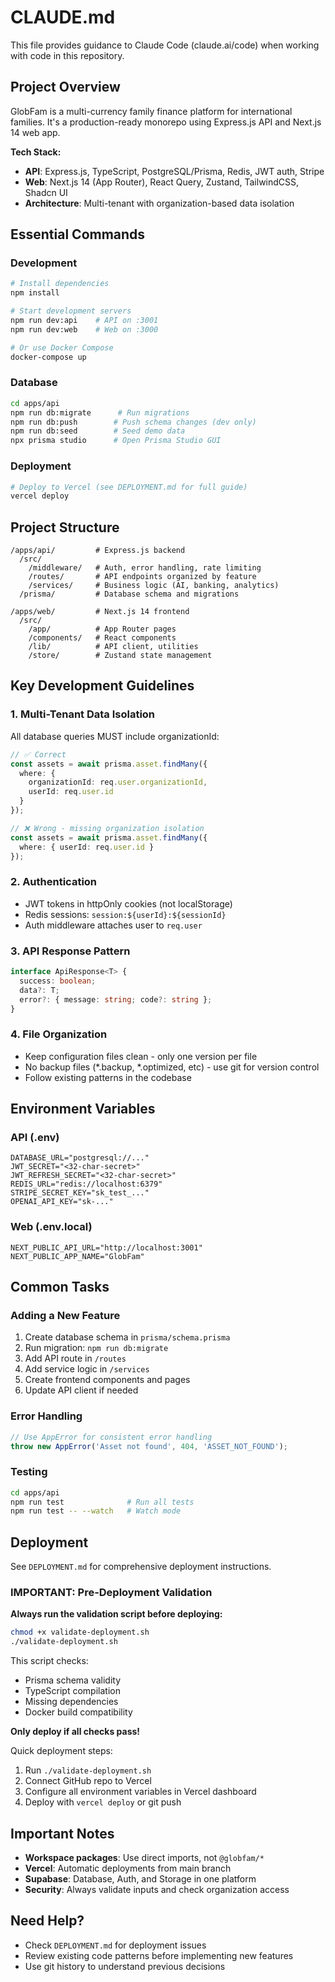 # CLAUDE.md

This file provides guidance to Claude Code (claude.ai/code) when working with code in this repository.

## Project Overview

GlobFam is a multi-currency family finance platform for international families. It's a production-ready monorepo using Express.js API and Next.js 14 web app.

**Tech Stack:**
- **API**: Express.js, TypeScript, PostgreSQL/Prisma, Redis, JWT auth, Stripe
- **Web**: Next.js 14 (App Router), React Query, Zustand, TailwindCSS, Shadcn UI
- **Architecture**: Multi-tenant with organization-based data isolation

## Essential Commands

### Development
```bash
# Install dependencies
npm install

# Start development servers
npm run dev:api    # API on :3001
npm run dev:web    # Web on :3000

# Or use Docker Compose
docker-compose up
```

### Database
```bash
cd apps/api
npm run db:migrate      # Run migrations
npm run db:push        # Push schema changes (dev only)
npm run db:seed        # Seed demo data
npx prisma studio      # Open Prisma Studio GUI
```

### Deployment
```bash
# Deploy to Vercel (see DEPLOYMENT.md for full guide)
vercel deploy
```

## Project Structure

```
/apps/api/         # Express.js backend
  /src/
    /middleware/   # Auth, error handling, rate limiting
    /routes/       # API endpoints organized by feature
    /services/     # Business logic (AI, banking, analytics)
  /prisma/         # Database schema and migrations

/apps/web/         # Next.js 14 frontend
  /src/
    /app/          # App Router pages
    /components/   # React components
    /lib/          # API client, utilities
    /store/        # Zustand state management
```

## Key Development Guidelines

### 1. Multi-Tenant Data Isolation
All database queries MUST include organizationId:
```typescript
// ✅ Correct
const assets = await prisma.asset.findMany({
  where: { 
    organizationId: req.user.organizationId,
    userId: req.user.id 
  }
});

// ❌ Wrong - missing organization isolation
const assets = await prisma.asset.findMany({
  where: { userId: req.user.id }
});
```

### 2. Authentication
- JWT tokens in httpOnly cookies (not localStorage)
- Redis sessions: `session:${userId}:${sessionId}`
- Auth middleware attaches user to `req.user`

### 3. API Response Pattern
```typescript
interface ApiResponse<T> {
  success: boolean;
  data?: T;
  error?: { message: string; code?: string };
}
```

### 4. File Organization
- Keep configuration files clean - only one version per file
- No backup files (*.backup, *.optimized, etc) - use git for version control
- Follow existing patterns in the codebase

## Environment Variables

### API (.env)
```
DATABASE_URL="postgresql://..."
JWT_SECRET="<32-char-secret>"
JWT_REFRESH_SECRET="<32-char-secret>"
REDIS_URL="redis://localhost:6379"
STRIPE_SECRET_KEY="sk_test_..."
OPENAI_API_KEY="sk-..."
```

### Web (.env.local)
```
NEXT_PUBLIC_API_URL="http://localhost:3001"
NEXT_PUBLIC_APP_NAME="GlobFam"
```

## Common Tasks

### Adding a New Feature
1. Create database schema in `prisma/schema.prisma`
2. Run migration: `npm run db:migrate`
3. Add API route in `/routes`
4. Add service logic in `/services`
5. Create frontend components and pages
6. Update API client if needed

### Error Handling
```typescript
// Use AppError for consistent error handling
throw new AppError('Asset not found', 404, 'ASSET_NOT_FOUND');
```

### Testing
```bash
cd apps/api
npm run test              # Run all tests
npm run test -- --watch   # Watch mode
```

## Deployment

See `DEPLOYMENT.md` for comprehensive deployment instructions.

### IMPORTANT: Pre-Deployment Validation

**Always run the validation script before deploying:**
```bash
chmod +x validate-deployment.sh
./validate-deployment.sh
```

This script checks:
- Prisma schema validity
- TypeScript compilation
- Missing dependencies
- Docker build compatibility

**Only deploy if all checks pass!**

Quick deployment steps:
1. Run `./validate-deployment.sh`
2. Connect GitHub repo to Vercel
3. Configure all environment variables in Vercel dashboard
4. Deploy with `vercel deploy` or git push

## Important Notes

- **Workspace packages**: Use direct imports, not `@globfam/*`
- **Vercel**: Automatic deployments from main branch
- **Supabase**: Database, Auth, and Storage in one platform
- **Security**: Always validate inputs and check organization access

## Need Help?

- Check `DEPLOYMENT.md` for deployment issues
- Review existing code patterns before implementing new features
- Use git history to understand previous decisions